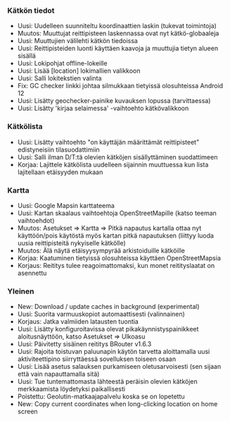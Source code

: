 ### Kätkön tiedot

- Uusi: Uudelleen suunniteltu koordinaattien laskin (tukevat toimintoja)
- Muutos: Muuttujat reittipisteen laskennassa ovat nyt kätkö-globaaleja
- Uusi: Muuttujien välilehti kätkön tiedoissa
- Uusi: Reittipisteiden luonti käyttäen kaavoja ja muuttujia tietyn alueen sisällä
- Uusi: Lokipohjat offline-lokeille
- Uusi: Lisää \[location\] lokimallien valikkoon
- Uusi: Salli lokitekstien valinta
- Fix: GC checker linkki johtaa silmukkaan tietyissä olosuhteissa Android 12
- Uusi: Lisätty geochecker-painike kuvauksen lopussa (tarvittaessa)
- Uusi: Lisätty 'kirjaa selaimessa' -vaihtoehto kätkövalikkoon

### Kätkölista

- Uusi: Lisätty vaihtoehto "on käyttäjän määrittämät reittipisteet" edistyneisiin tilasuodattimiin
- Uusi: Salli ilman D/T:tä olevien kätköjen sisällyttäminen suodattimeen
- Korjaa: Lajittele kätkölista uudelleen sijainnin muuttuessa kun lista lajitellaan etäisyyden mukaan

### Kartta

- Uusi: Google Mapsin karttateema
- Uusi: Kartan skaalaus vaihtoehtoja OpenStreetMapille (katso teeman vaihtoehdot)
- Muutos: Asetukset => Kartta => Pitkä napautus kartalla ottaa nyt käyttöön/pois käytöstä myös kartan pitkä napautuksen (liittyy luoda uusia reittipisteitä nykyiselle kätkölle)
- Muutos: Älä näytä etäisyysympyrää arkistoiduille kätköille
- Korjaa: Kaatuminen tietyissä olosuhteissa käyttäen OpenStreetMapsia
- Korjaus: Reititys tulee reagoimattomaksi, kun monet reitityslaatat on asennettu

### Yleinen

- New: Download / update caches in background (experimental)
- Uusi: Suorita varmuuskopiot automaattisesti (valinnainen)
- Korjaus: Jatka valmiiden latausten tuontia
- Uusi: Lisätty konfiguroitavissa olevat pikakäynnistyspainikkeet aloitusnäyttöön, katso Asetukset => Ulkoasu
- Uusi: Päivitetty sisäinen reititys BRouter v1.6.3
- Uusi: Rajoita toistuvan paluunapin käytön tarvetta aloittamalla uusi aktiviteettipino siirryttäessä sovelluksen toiseen osaan
- Uusi: Lisää asetus salauksen purkamiseen oletusarvoisesti (sen sijaan että vain napauttamalla sitä)
- Uusi: Tue tuntemattomasta lähteestä peräisin olevien kätköjen merkkaamista löydetyksi paikallisesti
- Poistettu: Geolutin-matkaajapalvelu koska se on lopetettu
- New: Copy current coordinates when long-clicking location on home screen

